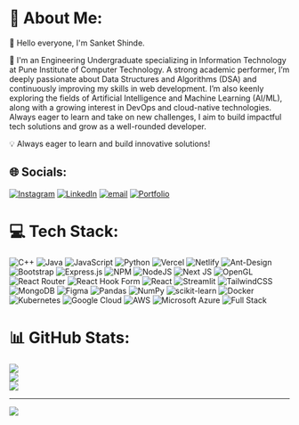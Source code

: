 # 💫 About Me:
👋 Hello everyone, I'm Sanket Shinde.

🚀 I'm an Engineering Undergraduate specializing in Information Technology at Pune Institute of Computer Technology. A strong academic performer, I’m deeply passionate about Data Structures and Algorithms (DSA) and continuously improving my skills in web development. I’m also keenly exploring the fields of Artificial Intelligence and Machine Learning (AI/ML), along with a growing interest in DevOps and cloud-native technologies. Always eager to learn and take on new challenges, I aim to build impactful tech solutions and grow as a well-rounded developer.

💡 Always eager to learn and build innovative solutions!


## 🌐 Socials:
[![Instagram](https://img.shields.io/badge/Instagram-%23E4405F.svg?logo=Instagram&logoColor=white)](https://www.instagram.com/sanket_shinde1310)
[![LinkedIn](https://img.shields.io/badge/LinkedIn-%230077B5.svg?logo=linkedin&logoColor=white)](https://www.linkedin.com/in/sanket-shinde-067650288/)
[![email](https://img.shields.io/badge/Email-D14836?logo=gmail&logoColor=white)](mailto:sanketshinde1827@gmail.com)
[![Portfolio](https://img.shields.io/badge/Portfolio-000000?logo=firefox&logoColor=white)](https://sanket-portfolio-seven.vercel.app/)

# 💻 Tech Stack:
![C++](https://img.shields.io/badge/c++-%2300599C.svg?style=for-the-badge&logo=c%2B%2B&logoColor=white) 
![Java](https://img.shields.io/badge/java-%23ED8B00.svg?style=for-the-badge&logo=openjdk&logoColor=white) 
![JavaScript](https://img.shields.io/badge/javascript-%23323330.svg?style=for-the-badge&logo=javascript&logoColor=%23F7DF1E) 
![Python](https://img.shields.io/badge/python-3670A0?style=for-the-badge&logo=python&logoColor=ffdd54) 
![Vercel](https://img.shields.io/badge/vercel-%23000000.svg?style=for-the-badge&logo=vercel&logoColor=white) 
![Netlify](https://img.shields.io/badge/netlify-%23000000.svg?style=for-the-badge&logo=netlify&logoColor=#00C7B7) 
![Ant-Design](https://img.shields.io/badge/-AntDesign-%230170FE?style=for-the-badge&logo=ant-design&logoColor=white) 
![Bootstrap](https://img.shields.io/badge/bootstrap-%238511FA.svg?style=for-the-badge&logo=bootstrap&logoColor=white) 
![Express.js](https://img.shields.io/badge/express.js-%23404d59.svg?style=for-the-badge&logo=express&logoColor=%2361DAFB) 
![NPM](https://img.shields.io/badge/NPM-%23CB3837.svg?style=for-the-badge&logo=npm&logoColor=white) 
![NodeJS](https://img.shields.io/badge/node.js-6DA55F?style=for-the-badge&logo=node.js&logoColor=white) 
![Next JS](https://img.shields.io/badge/Next-black?style=for-the-badge&logo=next.js&logoColor=white) 
![OpenGL](https://img.shields.io/badge/OpenGL-%23FFFFFF.svg?style=for-the-badge&logo=opengl) 
![React Router](https://img.shields.io/badge/React_Router-CA4245?style=for-the-badge&logo=react-router&logoColor=white) 
![React Hook Form](https://img.shields.io/badge/React%20Hook%20Form-%23EC5990.svg?style=for-the-badge&logo=reacthookform&logoColor=white) 
![React](https://img.shields.io/badge/react-%2320232a.svg?style=for-the-badge&logo=react&logoColor=%2361DAFB) 
![Streamlit](https://img.shields.io/badge/Streamlit-%23FE4B4B.svg?style=for-the-badge&logo=streamlit&logoColor=white) 
![TailwindCSS](https://img.shields.io/badge/tailwindcss-%2338B2AC.svg?style=for-the-badge&logo=tailwind-css&logoColor=white) 
![MongoDB](https://img.shields.io/badge/MongoDB-%234ea94b.svg?style=for-the-badge&logo=mongodb&logoColor=white) 
![Figma](https://img.shields.io/badge/figma-%23F24E1E.svg?style=for-the-badge&logo=figma&logoColor=white) 
![Pandas](https://img.shields.io/badge/pandas-%23150458.svg?style=for-the-badge&logo=pandas&logoColor=white) 
![NumPy](https://img.shields.io/badge/numpy-%23013243.svg?style=for-the-badge&logo=numpy&logoColor=white) 
![scikit-learn](https://img.shields.io/badge/scikit--learn-%23F7931E.svg?style=for-the-badge&logo=scikit-learn&logoColor=white) 
![Docker](https://img.shields.io/badge/Docker-2496ED.svg?style=for-the-badge&logo=docker&logoColor=white) 
![Kubernetes](https://img.shields.io/badge/Kubernetes-326CE5.svg?style=for-the-badge&logo=kubernetes&logoColor=white) 
![Google Cloud](https://img.shields.io/badge/GKE-F5F5F5?style=for-the-badge&logo=google-cloud&logoColor=4285F4) 
![AWS](https://img.shields.io/badge/AWS-232F3E?style=for-the-badge&logo=amazon-aws&logoColor=white) 
![Microsoft Azure](https://img.shields.io/badge/Azure-0078D4?style=for-the-badge&logo=microsoft-azure&logoColor=white) 
![Full Stack](https://img.shields.io/badge/Full%20Stack-%23000000.svg?style=for-the-badge&logo=github&logoColor=white)

# 📊 GitHub Stats:
![](https://github-readme-stats.vercel.app/api?username=sanketshinde2005&theme=dark&hide_border=false&include_all_commits=false&count_private=false)<br/>
![](https://github-readme-streak-stats.herokuapp.com/?user=sanketshinde2005&theme=dark&hide_border=false)<br/>
![](https://github-readme-stats.vercel.app/api/top-langs/?username=sanketshinde2005&theme=dark&hide_border=false&include_all_commits=false&count_private=false&layout=compact)

---
[![](https://visitcount.itsvg.in/api?id=sanketshinde2005&icon=0&color=0)](https://visitcount.itsvg.in)

<!-- Proudly created with GPRM ( https://gprm.itsvg.in ) -->
